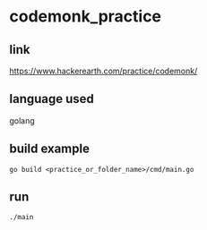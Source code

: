 # codemonk_practice

## link
https://www.hackerearth.com/practice/codemonk/

## language used
golang

## build example
```
go build <practice_or_folder_name>/cmd/main.go
```

## run
```
./main
```

